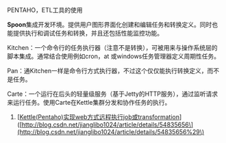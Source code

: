 PENTAHO，ETL工具的使用

**Spoon**集成开发环境。提供用户图形界面化创建和编辑任务和转换定义。同时也能提供执行和调试任务和转换，并且还包括性能监控功能。

Kitchen：一个命令行的任务执行器（注意不是转换），可被用来与操作系统层的脚本集成。通常结合使用例如cron，at 或windows任务管理器定义周期性任务。

Pan：通Kitchen一样是命令行方式执行器，不过这个仅仅能执行转换定义，而不是任务。

Carte：一个运行在后头的轻量级服务（基于Jetty的HTTP服务），通过监听请求来运行任务。使用Carte在Kettle集群分发和协作任务的执行。



1. \[[Kettle\(Pentaho\)实现web方式远程执行job或transformation](http://blog.csdn.net/jianglibo1024/article/details/54835656)\]\([http://blog.csdn.net/jianglibo1024/article/details/54835656\](http://blog.csdn.net/jianglibo1024/article/details/54835656%29\)



